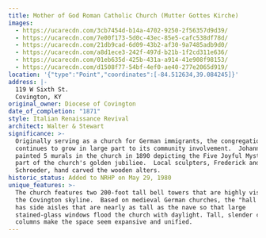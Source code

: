 ```yaml
---
title: Mother of God Roman Catholic Church (Mutter Gottes Kirche)
images:
  - https://ucarecdn.com/3cb7454d-b14a-4702-9250-2f56357d9d39/
  - https://ucarecdn.com/7e00f173-5d0c-43ec-85e5-cafc538df78d/
  - https://ucarecdn.com/21db9cad-6d09-43b2-af30-9a7485adb9d0/
  - https://ucarecdn.com/a8d1ece3-242f-497d-b21b-1f2cd311e636/
  - https://ucarecdn.com/01eb635d-425b-431a-a914-41e908f98153/
  - https://ucarecdn.com/d1508f77-54bf-4ef0-ae40-277e2065d919/
location: '{"type":"Point","coordinates":[-84.512634,39.084245]}'
address: |-
  119 W Sixth St.
  Covington, KY
original_owner: Diocese of Covington
date_of_completion: "1871"
style: Italian Renaissance Revival
architect: Walter & Stewart
significance: >-
  Originally serving as a church for German immigrants, the congregation
  continues to grow in large part to its community involvement.  Johann Schmitt
  painted 5 murals in the church in 1890 depicting the Five Joyful Mysteries as
  part of the church's golden jubiliee.  Local sculpters, Frederick and Henry
  Schroeder, hand carved the wooden alters.
historic_status: Added to NRHP on May 29, 1980
unique_features: >-
  The church features two 200-foot tall bell towers that are highly visible on
  the Covington skyline.  Based on medieval German churches, the "hall church"
  has side aisles that are nearly as tall as the nave so that large
  stained-glass windows flood the church with daylight. Tall, slender cast-iron
  columns make the space seem expansive and unified.
---
```


